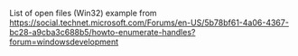 List of open files (Win32) example from https://social.technet.microsoft.com/Forums/en-US/5b78bf61-4a06-4367-bc28-a9cba3c688b5/howto-enumerate-handles?forum=windowsdevelopment
